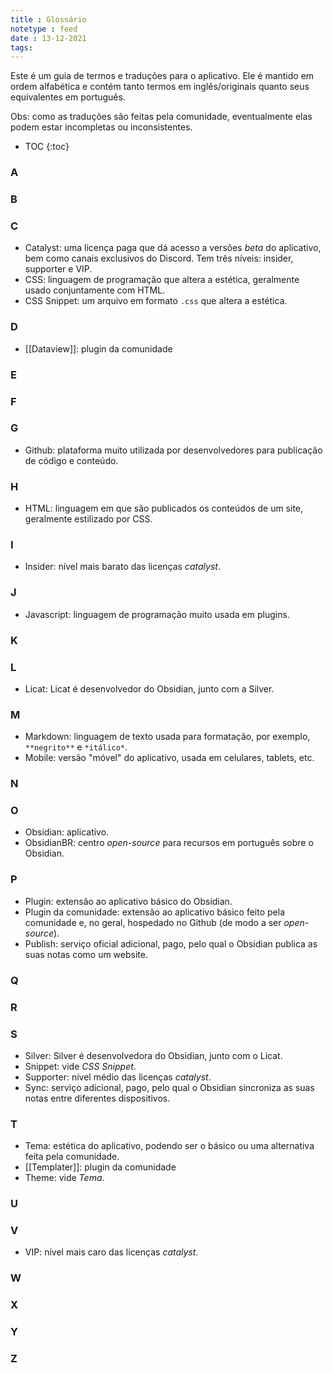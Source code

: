 ```yaml
---
title : Glossário
notetype : feed
date : 13-12-2021
tags: 
---
```


Este é um guia de termos e traduções para o aplicativo. Ele é mantido em ordem alfabética e contém tanto termos em inglês/originais quanto seus equivalentes em português.

Obs: como as traduções são feitas pela comunidade, eventualmente elas podem estar incompletas ou inconsistentes.

* TOC
{:toc}

### A



### B

### C

- Catalyst: uma licença paga que dá acesso a versões *beta* do aplicativo, bem como canais exclusivos do Discord. Tem três níveis: insider, supporter e VIP.
- CSS: linguagem de programação que altera a estética, geralmente usado conjuntamente com HTML.
- CSS Snippet: um arquivo em formato `.css` que altera a estética.

### D

- [[Dataview]]: plugin da comunidade

### E



### F



### G

- Github: plataforma muito utilizada por desenvolvedores para publicação de código e conteúdo.

### H

- HTML: linguagem em que são publicados os conteúdos de um site, geralmente estilizado por CSS.

### I

- Insider: nível mais barato das licenças *catalyst*.

### J

- Javascript: linguagem de programação muito usada em plugins.

### K



### L

- Licat: Licat é desenvolvedor do Obsidian, junto com a Silver.

### M

- Markdown: linguagem de texto usada para formatação, por exemplo, `**negrito**` e `*itálico*`.
- Mobile: versão "móvel" do aplicativo, usada em celulares, tablets, etc.

### N



### O

- Obsidian: aplicativo.
- ObsidianBR: centro *open-source* para recursos em português sobre o Obsidian.

### P

- Plugin: extensão ao aplicativo básico do Obsidian.
- Plugin da comunidade: extensão ao aplicativo básico feito pela comunidade e, no geral, hospedado no Github (de modo a ser *open-source*). 
- Publish: serviço oficial adicional, pago, pelo qual o Obsidian publica as suas notas como um website.

### Q



### R



### S

- Silver: Silver é desenvolvedora do Obsidian, junto com o Licat.
- Snippet: vide *CSS Snippet*.
- Supporter: nível médio das licenças *catalyst*.
- Sync: serviço adicional, pago, pelo qual o Obsidian sincroniza as suas notas entre diferentes dispositivos.

### T

- Tema: estética do aplicativo, podendo ser o básico ou uma alternativa feita pela comunidade.
- [[Templater]]: plugin da comunidade
- Theme: vide *Tema*.

### U



### V

- VIP: nível mais caro das licenças *catalyst*.

### W



### X



### Y



### Z
